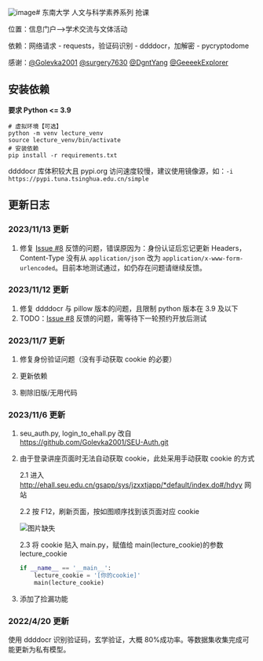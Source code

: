 ![image](https://github.com/zhjcreator/fetch_lecture/assets/55911606/744c9a1c-f84f-453e-b66b-ab63c944fc28)# 东南大学 人文与科学素养系列 抢课

位置：信息门户——>学术交流与文体活动

依赖：网络请求 - requests，验证码识别 - ddddocr，加解密 - pycryptodome

感谢：[@Golevka2001](https://github.com/Golevka2001) [@surgery7630](https://github.com/surgery7630) [@DgntYang](https://github.com/DgntYang) [@GeeeekExplorer](https://github.com/GeeeekExplorer)

## 安装依赖

**要求 Python <= 3.9**

```shell
# 虚拟环境【可选】
python -m venv lecture_venv
source lecture_venv/bin/activate
# 安装依赖
pip install -r requirements.txt
```

ddddocr 库体积较大且 pypi.org 访问速度较慢，建议使用镜像源，如：`-i https://pypi.tuna.tsinghua.edu.cn/simple`

## 更新日志

### 2023/11/13 更新

1. 修复 [Issue #8](https://github.com/zhjcreator/fetch_lecture/issues/8) 反馈的问题，错误原因为：身份认证后忘记更新 Headers，Content-Type 没有从 `application/json` 改为 `application/x-www-form-urlencoded`。目前本地测试通过，如仍存在问题请继续反馈。

### 2023/11/12 更新

1. 修复 ddddocr 与 pillow 版本的问题，且限制 python 版本在 3.9 及以下
2. TODO：[Issue #8](https://github.com/zhjcreator/fetch_lecture/issues/8) 反馈的问题，需等待下一轮预约开放后测试

### 2023/11/7 更新

1. 修复身份验证问题（没有手动获取 cookie 的必要）

2. 更新依赖

3. 剔除旧版/无用代码

### 2023/11/6 更新

1. seu_auth.py, login_to_ehall.py 改自 https://github.com/Golevka2001/SEU-Auth.git

2. 由于登录讲座页面时无法自动获取 cookie，此处采用手动获取 cookie 的方式

   2.1 进入 http://ehall.seu.edu.cn/gsapp/sys/jzxxtjapp/*default/index.do#/hdyy 网站

   2.2 按 F12，刷新页面，按如图顺序找到该页面对应 cookie

   ![图片缺失](./images/cookie.png)

   2.3 将 cookie 贴入 main.py，赋值给 main(lecture_cookie)的参数 lecture_cookie

   ```python
   if __name__ == '__main__':
       lecture_cookie = '[你的cookie]'
       main(lecture_cookie)
   ```

3. 添加了捡漏功能

### 2022/4/20 更新

使用 ddddocr 识别验证码，玄学验证，大概 80%成功率。等数据集收集完成可能更新为私有模型。
